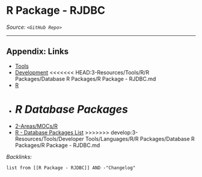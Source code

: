 # R Package - RJDBC

*Source: `<GitHub Repo>`*

---

## Appendix: Links

* [Tools](../../../../../Tools.md)
* [Development](../../../../../../../2-Areas/MOCs/Development.md)
  \<\<\<\<\<\<\< HEAD:3-Resources/Tools/R/R Packages/Database R Packages/R Package - RJDBC.md
* [R](../../../../../../../2-Areas/Code/R/R.md)
* *R Database Packages*
  =======
* [2-Areas/MOCs/R](../../../../../../../2-Areas/MOCs/R.md)
* [R - Database Packages List](../../../../../../../2-Areas/Lists/R%20-%20Database%20Packages%20List.md)
  \>>>>>>> develop:3-Resources/Tools/Developer Tools/Languages/R/R Packages/Database R Packages/R Package - RJDBC.md

*Backlinks:*

````dataview
list from [[R Package - RJDBC]] AND -"Changelog"
````
